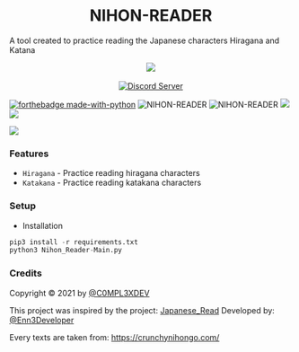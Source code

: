 <h1 align="center">NIHON-READER</h1>

A tool created to practice reading the Japanese characters Hiragana and Katana
<p align="center">
<img src="https://github.com/C0MPL3XDEV/NIHON-READER/blob/main/images/wp3469892.png"
<p align="center">
<br></br>
<a href="https://discord.gg/Vy8C724XWV"><img src="https://discordapp.com/api/guilds/437716353584070677/widget.png?style=shield" alt="Discord Server"></a>
<br>

[![forthebadge made-with-python](http://ForTheBadge.com/images/badges/made-with-python.svg)](https://www.python.org/)
<img title="NIHON-READER" src="https://img.shields.io/badge/CODENAME%20-NIHON--READER-NIHON--READER?colorA=grey&colorB=red&style=for-the-badge"> <img title="NIHON-READER" src="https://img.shields.io/badge/VERSION%20-1.0-SCRIPT?colorA=grey&colorB=red&style=for-the-badge"> <img src="https://img.shields.io/badge/Visual%20Studio%20Code-0078d7.svg?style=for-the-badge&logo=visual-studio-code&logoColor=white"> <img src="https://img.shields.io/badge/github-%23121011.svg?style=for-the-badge&logo=github&logoColor=white"/>

<img src="https://raw.githubusercontent.com/C0MPL3XDEV/NIHON-READER/main/images/Screenshot%20(280).png">

### Features
- ```Hiragana```    - Practice reading hiragana characters
- ```Katakana```    - Practice reading katakana characters
  
### Setup
- Installation
```python
pip3 install -r requirements.txt
python3 Nihon_Reader-Main.py
```

### Credits
Copyright © 2021 by <a href="https:/github.com/C0MPL3XDEV/">@C0MPL3XDEV</a>

This project was inspired by the project: <a href="https://github.com/Enn3Developer/japanese_read">Japanese_Read</a> Developed by: <a href="https://github.com/Enn3Developer">@Enn3Developer</a>
  
Every texts are taken from: https://crunchynihongo.com/
